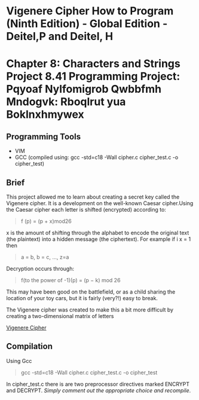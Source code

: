 # Vigenere Cipher How to Program (Ninth Edition) - Global Edition - Deitel,P and Deitel, H
# Chapter 8: Characters and Strings Project 8.41 Programming Project: Pqyoaf Nylfomigrob Qwbbfmh Mndogvk: Rboqlrut yua Boklnxhmywex

## Programming Tools
- VIM
- GCC (compiled using: gcc -std=c18 -Wall cipher.c cipher_test.c -o cipher_test)

## Brief
This project allowed me to learn about creating a secret key called the Vigenere cipher. It is a development on the well-known Caesar cipher.Using the Caesar cipher each letter is shifted (encrypted) according to:

> f (p) = (p + x)mod26

x is the amount of shifting through the alphabet to encode the original text (the plaintext) into a hidden message (the ciphertext). For example if i x = 1 then

> a = b,
> b = c,
> ...,
> z=a

Decryption occurs through:

> f(to the power of -1)(p) = (p − k) mod 26

This may have been good on the battlefield, or as a child sharing the location of your toy cars, but it is fairly (very?!) easy to break.

The Vigenere cipher was created to make this a bit more difficult by creating a two-dimensional matrix of letters

[Vigenere Cipher](https://en.wikipedia.org/wiki/Vigen%C3%A8re_cipher)

## Compilation
Using Gcc

> gcc -std=c18 -Wall cipher.c cipher_test.c -o cipher_test

In cipher_test.c there is are two preprocessor directives marked ENCRYPT and DECRYPT. _Simply comment out the appropriate choice and recompile_.
